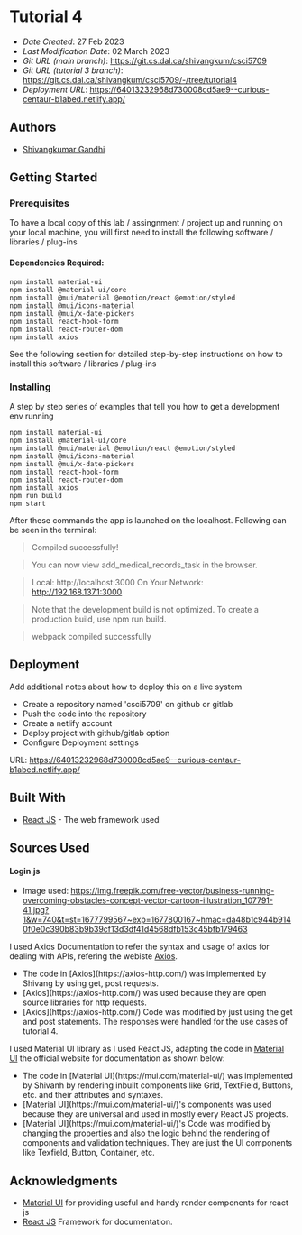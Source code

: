 # Tutorial 4

* *Date Created*: 27 Feb 2023
* *Last Modification Date*: 02 March 2023
* *Git URL (main branch)*: https://git.cs.dal.ca/shivangkum/csci5709
* *Git URL (tutorial 3 branch)*: https://git.cs.dal.ca/shivangkum/csci5709/-/tree/tutorial4
* *Deployment URL*: https://64013232968d730008cd5ae9--curious-centaur-b1abed.netlify.app/


## Authors

* [Shivangkumar Gandhi](sh966188@dal.ca)


## Getting Started

### Prerequisites

To have a local copy of this lab / assingnment / project up and running on your local machine, you will first need to install the following software / libraries / plug-ins


#### Dependencies Required:

```
npm install material-ui
npm install @material-ui/core
npm install @mui/material @emotion/react @emotion/styled
npm install @mui/icons-material
npm install @mui/x-date-pickers
npm install react-hook-form
npm install react-router-dom
npm install axios
```


See the following section for detailed step-by-step instructions on how to install this software / libraries / plug-ins

### Installing

A step by step series of examples that tell you how to get a development env running


```
npm install material-ui
npm install @material-ui/core
npm install @mui/material @emotion/react @emotion/styled
npm install @mui/icons-material
npm install @mui/x-date-pickers
npm install react-hook-form
npm install react-router-dom
npm install axios
npm run build
npm start
```

After these commands the app is launched on the localhost.
Following can be seen in the terminal: 

> Compiled successfully!

> You can now view add_medical_records_task in the browser.

>  Local:            http://localhost:3000
>  On Your Network:  http://192.168.137.1:3000

>Note that the development build is not optimized.
>To create a production build, use npm run build.

>webpack compiled successfully

## Deployment

Add additional notes about how to deploy this on a live system

- Create a repository named 'csci5709' on github or gitlab
- Push the code into the repository
- Create a netlify account
- Deploy project with github/gitlab option
- Configure Deployment settings

URL: https://64013232968d730008cd5ae9--curious-centaur-b1abed.netlify.app/


## Built With

* [React JS](https://reactjs.org/docs/getting-started.html) - The web framework used


## Sources Used

#### Login.js

* Image used: https://img.freepik.com/free-vector/business-running-overcoming-obstacles-concept-vector-cartoon-illustration_107791-41.jpg?1&w=740&t=st=1677799567~exp=1677800167~hmac=da48b1c944b9140f0e0c390b83b9b39cf13d3df41d4568dfb153c45bfb179463

I used Axios Documentation to refer the syntax and usage of axios for dealing with APIs, refering the webiste [Axios](https://axios-http.com/). 

- <!---How---> The code in [Axios](https://axios-http.com/) was implemented by Shivang by using get, post requests.
- <!---Why---> [Axios](https://axios-http.com/) was used because they are open source libraries for http requests.
- <!---How---> [Axios](https://axios-http.com/) Code was modified by just using the get and post statements. The responses were handled for the use cases of tutorial 4.

I used Material UI library as I used React JS, adapting the code in [Material UI](https://mui.com/material-ui/) the official website for documentation as shown below: 

- <!---How---> The code in [Material UI](https://mui.com/material-ui/) was implemented by Shivanh by rendering inbuilt components like Grid, TextField, Buttons, etc. and their attributes and syntaxes.
- <!---Why---> [Material UI](https://mui.com/material-ui/)'s components was used because they are universal and used in mostly every React JS projects.
- <!---How---> [Material UI](https://mui.com/material-ui/)'s Code was modified by changing the properties and also the logic behind the rendering of components and validation techniques. They are just the UI components like Texfield, Button, Container, etc.

## Acknowledgments

* [Material UI](https://mui.com/material-ui/) for providing useful and handy render components for react js
* [React JS](https://reactjs.org/) Framework for documentation.
